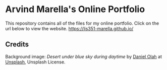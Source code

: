 # Arvind Marella's Online Portfolio

This repository contains all of the files for my online portfolio. Click on the url below to view the website.
https://lis351-marella.github.io/

## Credits
Background image: *Desert under blue sky during daytime* by [Daniel Olah](https://unsplash.com/@danesduet) at [Unsplash](https://unsplash.com/photos/6KQETG8J-zI), Unsplash License.